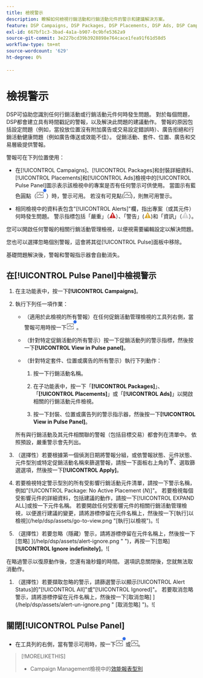 ```yaml
---
title: 檢視警示
description: 瞭解如何檢視行銷活動和行銷活動元件的警示和建議解決方案。
feature: DSP Campaigns, DSP Packages, DSP Placements, DSP Ads, DSP Campaign Data Views
exl-id: 667bf1c3-3bad-4a1a-b907-0c9bfe5362a9
source-git-commit: 3e227bcd39b3928898e764cace1fea91f61d58d5
workflow-type: tm+mt
source-wordcount: '629'
ht-degree: 0%

---
```


# 檢視警示

DSP可協助您識別任何行銷活動或行銷活動元件何時發生問題。 對於每個問題，DSP都會建立具有時間戳記的警報，以及解決此問題的建議動作。 警報的原因包括設定問題（例如，當投放位置沒有附加廣告或交易設定錯誤時）、廣告拒絕和行銷活動健康問題（例如廣告傳送或效能不佳）。 促銷活動、套件、位置、廣告和交易層級提供警報。

警報可在下列位置使用：

* 在[!UICONTROL Campaigns]、[!UICONTROL Packages]和封裝詳細資料、[!UICONTROL Placements]和[!UICONTROL Ads]檢視中的[!UICONTROL Pulse Panel]圖示表示該檢視中的專案是否有任何警示可供使用。 當圖示有藍色圓點（![警示可用時的Pulse面板圖示](/help/dsp/assets/alerts-panel.png "警示可用時的Pulse面板圖示")）時，警示可用。 若沒有可見點(![無可用警報時的Pulse Panel圖示](/help/dsp/assets/alerts-panel-empty.png "無可用警報時的Pulse Panel圖示"))，則無可用警示。

* 相同檢視中的資料表包含&quot;[!UICONTROL Alerts]&quot;欄，指出專案（或其元件）何時發生問題。 警示指標包括「嚴重」（![嚴重](/help/dsp/assets/indicator-critical.png "嚴重")）、「警告」(![警告](/help/dsp/assets/indicator-warning.png "警告"))和「資訊」（![資訊](/help/dsp/assets/indicator-information.png "資訊")）。

您可以開啟任何警報的相關行銷活動管理檢視，以便視需要編輯設定以解決問題。

您也可以選擇忽略個別警報，這會將其從[!UICONTROL Pulse]面板中移除。

基礎問題解決後，警報和警報指示器會自動消失。

## 在[!UICONTROL Pulse Panel]中檢視警示

1. 在主功能表中，按一下&#x200B;**[!UICONTROL Campaigns]**。

1. 執行下列任一項作業：

   * （適用於此檢視的所有警報）在任何促銷活動管理檢視的工具列右側，當警報可用時按一下![Pulse面板圖示](/help/dsp/assets/alerts-panel.png "警報可用時按一下Pulse面板圖示")。

   * （針對特定促銷活動的所有警示）按一下促銷活動列的警示指標，然後按一下&#x200B;**[!UICONTROL View in Pulse panel]**。

   * （針對特定套件、位置或廣告的所有警示）執行下列動作：

      1. 按一下行銷活動名稱。

      1. 在子功能表中，按一下「**[!UICONTROL Packages]**」、「**[!UICONTROL Placements]**」或「**[!UICONTROL Ads]**」以開啟相關的行銷活動元件檢視。

      1. 按一下封裝、位置或廣告列的警示指示器，然後按一下&#x200B;**[!UICONTROL View in Pulse Panel]**。

   所有與行銷活動及其元件相關聯的警報（包括目標交易）都會列在清單中。 依照預設，嚴重警示會先列出。

1. （選擇性）若要根據第一個偵測日期將警報分組，或依警報狀態、元件狀態、元件型別或特定促銷活動名稱來篩選警報，請按一下面板右上角的![篩選按鈕](/help/dsp/assets/filter.png)、選取篩選選項，然後按一下&#x200B;**[!UICONTROL Apply]**。

1. 若要檢視特定警示型別的所有受影響行銷活動元件清單，請按一下警示名稱，例如&quot;[!UICONTROL Package: No Active Placement (*N*)]&quot;。 若要檢視每個受影響元件的詳細資料，包括建議的動作，請按一下[!UICONTROL EXPAND ALL]或按一下元件名稱。 若要開啟任何受影響元件的相關行銷活動管理檢視，以便進行建議的變更，請將游標停留在元件名稱上，然後按一下[執行]以檢視](/help/dsp/assets/go-to-view.png "[執行]以檢視")。![

1. （選擇性）若要忽略（隱藏）警示，請將游標停留在元件名稱上，然後按一下[忽略] ](/help/dsp/assets/alert-ignore.png " ")，再按一下[忽略] **[!UICONTROL Ignore indefinitely]**。<!-- **[!UICONTROL Ignore alert for three days]**, **[!UICONTROL Ignore alert until next check]**, or **[!UICONTROL Ignore indefinitely] -->![

在略過警示以復原動作後，您還有幾秒鐘的時間。 選項訊息關閉後，您就無法取消動作。

1. （選擇性）若要擷取忽略的警示，請篩選警示以顯示[!UICONTROL Alert Status]的&quot;[!UICONTROL All]&quot;或&quot;[!UICONTROL Ignored]&quot;。 若要取消忽略警示，請將游標停留在元件名稱上，然後按一下[取消忽略] ](/help/dsp/assets/alert-un-ignore.png " [取消忽略] ")。![

## 關閉[!UICONTROL Pulse Panel]

* 在工具列的右側，當有警示可用時，按一下![Pulse面板圖示](/help/dsp/assets/alerts-panel.png "有警示可用時，按一下")或![無可用警報時的Pulse Panel圖示](/help/dsp/assets/alerts-panel-empty.png "無可用警報時的Pulse Panel圖示")。

>[!MORELIKETHIS]
>
>* Campaign Management檢視中的[效能報表型別](campaign-reports-about.md)

